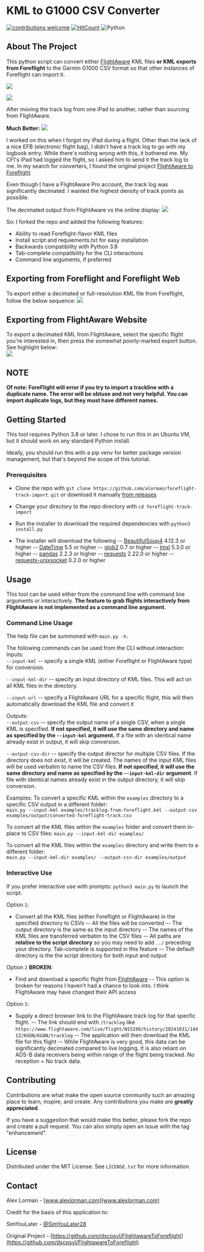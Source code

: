 # KML to G1000 CSV Converter
[![contributions welcome](https://img.shields.io/badge/contributions-welcome-brightgreen.svg?style=flat)](https://github.com/alorman/foreflight-track-import/issues)  [![HitCount](https://hits.dwyl.com/{username}/{project-name}.svg)](https://hits.dwyl.com/{username}/{project-name}) ![Python](https://img.shields.io/badge/python-3.8-blue.svg)  


## About The Project

This python script can convert either [FlightAware](https://www.flightaware.com/) KML files **or KML exports from Foreflight** to the Garmin G1000 CSV format so that other instances of Foreflight can import it. 

![](img/ipad-to-ipad.svg)

![](img/flightaware-to-ipad.svg)

After moving the track log from one iPad to another, rather than sourcing from FlightAware.  

**Much Better:**
![](img/high-res-trackline.jpg)  

I worked on this when I forgot my iPad during a flight. Other than the lack of a nice EFB (electronic flight bag), I didn't have a track log to go with my logbook entry. While there's nothing wrong with this, it bothered me. My CFI's iPad had logged the flight, so I asked him to send it the track log to me.
In my search for converters, I found the original project [FlightAware to Foreflight](https://github.com/dscpsyl/FlightawareToForeflight)  

Even though I have a FlightAware Pro account, the track log was significantly decimated. I wanted the highest density of track points as possible.

The decimated output from FlightAware vs the online display:
![](img/flight-aware-export1200px.jpg)

So:
I forked the repo and added the following features:  
- Ability to read Foreflight-flavor KML files
- Install script and requiements.txt for easy installation
- Backwards compatibility with Python 3.8
- Tab-complete compatibility for the CLI interactions
- Command line arguments, if preferred


## Exporting from Foreflight and Foreflight Web
To export either a decimated or full-resolution KML file from Foreflight, follow the below sequence:
![](img/export-from-foreflight.gif)


## Exporting from FlightAware Website
To export a decimated KML from FlightAware, select the specific flight you're interested in, then press the somewhat poorly-marked export button. See highlight below:  
![](img/foreflight-kml.PNG)  

## NOTE
**Of note: ForeFlight will error if you try to import a trackline with a duplicate name. The error will be obtuse and not very helpful. You can import duplicate logs, but they must have different names.**

## Getting Started

This tool requires Python 3.8 or later. I chose to run this in an Ubuntu VM, but it should work on any standard Python install.

Ideally, you should run this with a pip venv for better package version management, but that's beyond the scope of this tutorial. 

### Prerequisites

- Clone the repo with `git clone https://github.com/alorman/foreflight-track-import.git` or download it manually [from releases](https://github.com/alorman?tab=packages&repo_name=foreflight-track-import)

- Change your directory to the repo directory with `cd foreflight-track-import`

- Run the installer to download the required dependencies with `python3 install.py`

- The installer will download the following
-- [BeautifulSoup4](https://pypi.org/project/beautifulsoup4/) 4.12.3 or higher
-- [DateTime](https://pypi.org/project/DateTime/) 5.5 or higher
-- [glob2](https://pypi.org/project/glob2/) 0.7 or higher
-- [lmxl](https://pypi.org/project/lxml/) 5.3.0 or higher
-- [pandas](https://pypi.org/project/pandas/) 2.2.3 or higher
-- [requests](https://pypi.org/project/requests/) 2.22.0 or higher
-- [requests-unixsocket](https://pypi.org/project/requests-unixsocket/) 0.2.0 or higher


## Usage

This tool can be used either from the command line with command line arguments or interactively. **The feature to grab flights interactively from FlightAware is not implemented as a command line argument.**

### Command Line Usage

The help file can be summoned with `main.py -h`.  

The following commands can be used from the CLI without interaction:  
Inputs:  
`--input-kml` -- specify a single KML (either Foreflight or FlightAware type) for conversion.  

`--input-kml-dir` -- specify an input directory of KML files. This will act on all KML files in the directory.  

`--input-url` -- specify a FlightAware URL for a specific flight, this will then automatically download the KML file and convert it

Outputs:  
`--output-csv` -- specify the output name of a single CSV, when a single KML is specified. **If not specified, it will use the same directory and name as specified by the `--input-kml` argument.** If a file with an identical name already exist in output, it will skip conversion.  

`--output-csv-dir` -- specify the output director for multiple CSV files. If the directory does not exist, it will be created. The names of the input KML files will be used verbatim to name the CSV files. **If not specified, it will use the same directory and name as specified by the `--input-kml-dir` argument**. If file with identical names already exist in the output directory, it will skip conversion.

Examples:
To convert a specific KML within the `examples` directory to a specific CSV output in a different folder:  
`main.py --input-kml examples/tracklog-from-foreflight.kml --output-csv examples/output/converted-foreflight-track.csv`  

To convert all the KML files within the `examples` folder and convert them in-place to CSV files:
`main.py --input-kml-dir examples/`  

To convert all the KML files within the `examples` directory and write them to a different folder:  
`main.py --input-kml-dir examples/ --output-csv-dir examples/output`


### Interactive Use

If you prefer interactive use with prompts:
`python3 main.py` to launch the script.  

Option `1`:  
- Convert all the KML files (either Foreflight or FlightAware) in the specified directory to CSVs
-- All the files will be converted
-- The output directory is the same as the input directory
-- The names of the KML files are transferred verbatim to the CSV files
-- All paths are **relative to the script directory** so you may need to add `../` preceding your directory. Tab-complete is supported in this feature
-- The default directory is the the script directory for both input and output

Option `2` **BROKEN**:  
- Find and download a specific flight from [FlightAware](https://www.flightaware.com/)
-- This option is broken for reasons I haven't had a chance to look into. I think FlightAware may have changed their API access  

Option `3`:  
- Supply a direct browser link to the FlightAware track log for that specfic flight. 
-- The link should end with `/tracklog` like `https://www.flightaware.com/live/flight/N15190/history/20241031/1441Z/KGON/KGON/tracklog`
-- The application will then download the KML file for this flight
-- While FlightAware is very good, this data can be significantly decimated compared to live logging. It is also reliant on ADS-B data receivers being within range of the flight being tracked. No reception = No track data.


## Contributing

Contributions are what make the open source community such an amazing place to learn, inspire, and create. Any contributions you make are **greatly appreciated**.

If you have a suggestion that would make this better, please fork the repo and create a pull request. You can also simply open an issue with the tag "enhancement".

## License

Distributed under the MIT License. See `LICENSE.txt` for more information.


## Contact
Alex Lorman - [www.alexlorman.com](www.alexlorman.com)

Credit for the basis of this application to:

SimYouLater - [@SimYouLater28](https://twitter.com/SimYouLater28)

Original Project - [https://github.com/dscpsyl/FlightawareToForeflight](https://github.com/dscpsyl/FlightawareToForeflight)


